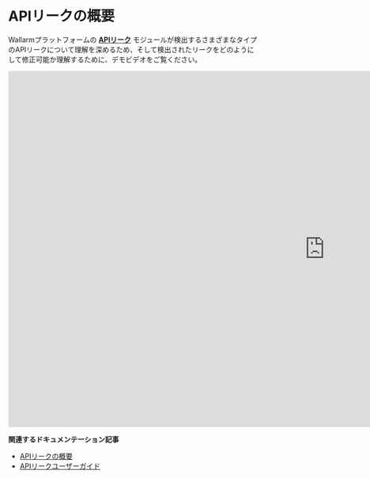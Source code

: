 # APIリークの概要

Wallarmプラットフォームの [**APIリーク**](../about-wallarm/api-leaks.ja.md) モジュールが検出するさまざまなタイプのAPIリークについて理解を深めるため、そして検出されたリークをどのようにして修正可能か理解するために、デモビデオをご覧ください。

<div class="video-wrapper">
  <iframe width="1280" height="720" src="https://www.youtube.com/embed/Xfezb0WdNMY" frameborder="0" allow="accelerometer; autoplay; encrypted-media; gyroscope; picture-in-picture" allowfullscreen></iframe>
</div>

**関連するドキュメンテーション記事**

* [APIリークの概要](../about-wallarm/api-leaks.ja.md)
* [APIリークユーザーガイド](../user-guides/api-leaks.ja.md)